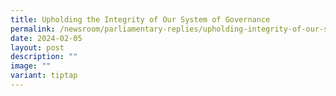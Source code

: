 ```yaml
---
title: Upholding the Integrity of Our System of Governance
permalink: /newsroom/parliamentary-replies/upholding-integrity-of-our-system-of-governance/
date: 2024-02-05
layout: post
description: ""
image: ""
variant: tiptap
---
```

